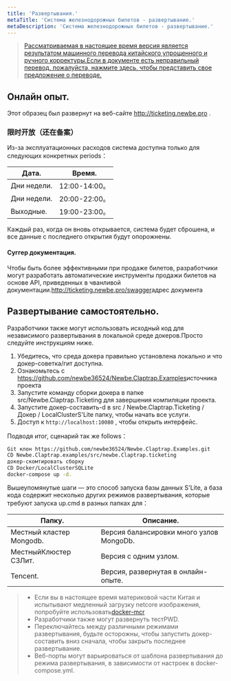 ```yaml
---
title: 'Развертывания.'
metaTitle: 'Система железнодорожных билетов - развертывание.'
metaDescription: 'Система железнодорожных билетов - развертывание.'
---
```


> [Рассматриваемая в настоящее время версия является результатом машинного перевода китайского упрощенного и ручного корректуры.Если в документе есть неправильный перевод, пожалуйста, нажмите здесь, чтобы представить свое предложение о переводе.](https://crwd.in/newbeclaptrap)

## Онлайн опыт.

Этот образец был развернут на веб-сайте <http://ticketing.newbe.pro> .

### 限时开放（还在备案）

Из-за эксплуатационных расходов система доступна только для следующих конкретных periods：

| Дата.       | Время.       |
| ----------- | ------------ |
| Дни недели. | 12:00-14:00。 |
| Дни недели. | 20:00-22:00。 |
| Выходные.   | 19:00-23:00。 |

Каждый раз, когда он вновь открывается, система будет сброшена, и все данные с последнего открытия будут опорожнены.

#### Суггер документация.

Чтобы быть более эффективными при продаже билетов, разработчики могут разработать автоматические инструменты продажи билетов на основе API, приведенных в чванливой документации.<http://ticketing.newbe.pro/swagger>адрес документа

## Развертывание самостоятельно.

Разработчики также могут использовать исходный код для независимого развертывания в локальной среде докеров.Просто следуйте инструкциям ниже.

1. Убедитесь, что среда докера правильно установлена локально и что докер-советка/гит доступна.
2. Ознакомьтесь с <https://github.com/newbe36524/Newbe.Claptrap.Examples>источника проекта
3. Запустите команду сборки докера в папке src/Newbe.Claptrap.Ticketing для завершения компиляции проекта.
4. Запустите докер-составить-d в src / Newbe.Claptrap.Ticketing / Докер / LocalClusterS'Lite папку, чтобы начать все услуги.
5. Доступ к `http://localhost:10080` , чтобы открыть интерфейс.

Подводя итог, сценарий так же follows：

```bash
Git клон https://github.com/newbe36524/Newbe.Claptrap.Examples.git
CD Newbe.Claptrap.examples/src/newbe.Claptrap.ticketing
докер-скомтировать сборку
CD Docker/LocalClusterSQLite
docker-compose up -d.
```

Вышеупомянутые шаги — это способ запуска базы данных S'Lite, а база кода содержит несколько других режимов развертывания, которые требуют запуска up.cmd в разных папках для：

| Папку.                   | Описание.                                |
| ------------------------ | ---------------------------------------- |
| Местный кластер Mongodb. | Версия балансировки много узлов MongoDb. |
| МестныйКлюстер СЗЛит.    | Версия с одним узлом.                    |
| Tencent.                 | Версия, развернутая в онлайн-опыте.      |

> - Если вы в настоящее время материковой части Китая и испытывают медленный загрузку netcore изображения, попробуйте использовать[docker-mcr](https://github.com/newbe36524/Newbe.McrMirror)
> - Разработчики также могут развернуть тест[](https://labs.play-with-docker.com/)PWD.
> - Переключайтесь между различными режимами развертывания, будьте осторожны, чтобы запустить докер-составить вниз сначала, чтобы закрыть последнее развертывание.
> - Веб-порты могут варьироваться от шаблона развертывания до режима развертывания, в зависимости от настроек в docker-compose.yml.

